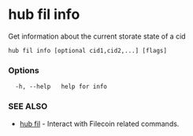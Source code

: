 # hub fil info

Get information about the current storate state of a cid

```
hub fil info [optional cid1,cid2,...] [flags]
```

### Options

```
  -h, --help   help for info
```

### SEE ALSO

* [hub fil](hub_fil.md)	 - Interact with Filecoin related commands.

